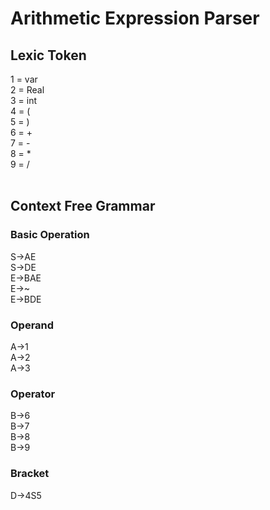# Arithmetic Expression Parser

## Lexic Token

1 = var
<br/>
2 = Real
<br/>
3 = int
<br/>
4 = (
<br/>
5 = )
<br/>
6 = +
<br/>
7 = -
<br/>
8 = *
<br/>
9 = /
<br/>
<br/>

## Context Free Grammar
### Basic Operation
S->AE
<br/>
S->DE
<br/>
E->BAE
<br/>
E->~
<br/>
E->BDE
<br/>


### Operand
A->1
<br/>
A->2
<br/>
A->3
<br/>


### Operator
B->6
<br/>
B->7
<br/>
B->8
<br/>
B->9


### Bracket
D->4S5
